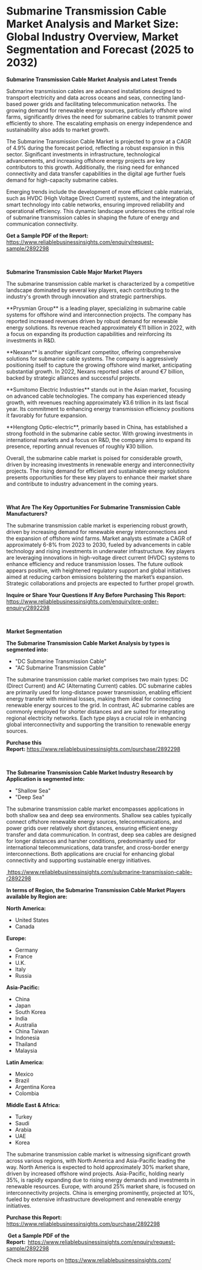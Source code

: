 <p><h1>Submarine Transmission Cable Market Analysis and Market Size: Global Industry Overview, Market Segmentation and Forecast (2025 to 2032)</h1></p><p><strong>Submarine Transmission Cable Market Analysis and Latest Trends</strong></p>
<p><p>Submarine transmission cables are advanced installations designed to transport electricity and data across oceans and seas, connecting land-based power grids and facilitating telecommunication networks. The growing demand for renewable energy sources, particularly offshore wind farms, significantly drives the need for submarine cables to transmit power efficiently to shore. The escalating emphasis on energy independence and sustainability also adds to market growth.</p><p>The Submarine Transmission Cable Market is projected to grow at a CAGR of 4.9% during the forecast period, reflecting a robust expansion in this sector. Significant investments in infrastructure, technological advancements, and increasing offshore energy projects are key contributors to this growth. Additionally, the rising need for enhanced connectivity and data transfer capabilities in the digital age further fuels demand for high-capacity submarine cables. </p><p>Emerging trends include the development of more efficient cable materials, such as HVDC (High Voltage Direct Current) systems, and the integration of smart technology into cable networks, ensuring improved reliability and operational efficiency. This dynamic landscape underscores the critical role of submarine transmission cables in shaping the future of energy and communication connectivity.</p></p>
<p><strong>Get a Sample PDF of the Report:&nbsp;</strong> <a href="https://www.reliablebusinessinsights.com/enquiry/request-sample/2892298?utm_campaign=3039&utm_medium=2&utm_source=Github&utm_content=ia&utm_term=15032025&utm_id=submarine-transmission-cable">https://www.reliablebusinessinsights.com/enquiry/request-sample/2892298</a></p>
<p>&nbsp;</p>
<p><strong>Submarine Transmission Cable Major Market Players</strong></p>
<p><p>The submarine transmission cable market is characterized by a competitive landscape dominated by several key players, each contributing to the industry's growth through innovation and strategic partnerships. </p><p>**Prysmian Group** is a leading player, specializing in submarine cable systems for offshore wind and interconnection projects. The company has reported increased revenues driven by robust demand for renewable energy solutions. Its revenue reached approximately €11 billion in 2022, with a focus on expanding its production capabilities and reinforcing its investments in R&D.</p><p>**Nexans** is another significant competitor, offering comprehensive solutions for submarine cable systems. The company is aggressively positioning itself to capture the growing offshore wind market, anticipating substantial growth. In 2022, Nexans reported sales of around €7 billion, backed by strategic alliances and successful projects.</p><p>**Sumitomo Electric Industries** stands out in the Asian market, focusing on advanced cable technologies. The company has experienced steady growth, with revenues reaching approximately ¥3.6 trillion in its last fiscal year. Its commitment to enhancing energy transmission efficiency positions it favorably for future expansion.</p><p>**Hengtong Optic-electric**, primarily based in China, has established a strong foothold in the submarine cable sector. With growing investments in international markets and a focus on R&D, the company aims to expand its presence, reporting annual revenues of roughly ¥30 billion.</p><p>Overall, the submarine cable market is poised for considerable growth, driven by increasing investments in renewable energy and interconnectivity projects. The rising demand for efficient and sustainable energy solutions presents opportunities for these key players to enhance their market share and contribute to industry advancement in the coming years.</p></p>
<p>&nbsp;</p>
<p><strong>What Are The Key Opportunities For Submarine Transmission Cable Manufacturers?</strong></p>
<p><p>The submarine transmission cable market is experiencing robust growth, driven by increasing demand for renewable energy interconnections and the expansion of offshore wind farms. Market analysts estimate a CAGR of approximately 6-8% from 2023 to 2030, fueled by advancements in cable technology and rising investments in underwater infrastructure. Key players are leveraging innovations in high-voltage direct current (HVDC) systems to enhance efficiency and reduce transmission losses. The future outlook appears positive, with heightened regulatory support and global initiatives aimed at reducing carbon emissions bolstering the market’s expansion. Strategic collaborations and projects are expected to further propel growth.</p></p>
<p><strong>Inquire or Share Your Questions If Any Before Purchasing This Report:</strong> <a href="https://www.reliablebusinessinsights.com/enquiry/pre-order-enquiry/2892298?utm_campaign=3039&utm_medium=2&utm_source=Github&utm_content=ia&utm_term=15032025&utm_id=submarine-transmission-cable">https://www.reliablebusinessinsights.com/enquiry/pre-order-enquiry/2892298</a></p>
<p>&nbsp;</p>
<p><strong>Market Segmentation</strong></p>
<p><strong>The Submarine Transmission Cable Market Analysis by types is segmented into:</strong></p>
<p><ul><li>"DC Submarine Transmission Cable"</li><li>"AC Submarine Transmission Cable"</li></ul></p>
<p><p>The submarine transmission cable market comprises two main types: DC (Direct Current) and AC (Alternating Current) cables. DC submarine cables are primarily used for long-distance power transmission, enabling efficient energy transfer with minimal losses, making them ideal for connecting renewable energy sources to the grid. In contrast, AC submarine cables are commonly employed for shorter distances and are suited for integrating regional electricity networks. Each type plays a crucial role in enhancing global interconnectivity and supporting the transition to renewable energy sources.</p></p>
<p><strong>Purchase this Report:&nbsp;</strong><a href="https://www.reliablebusinessinsights.com/purchase/2892298?utm_campaign=3039&utm_medium=2&utm_source=Github&utm_content=ia&utm_term=15032025&utm_id=submarine-transmission-cable">https://www.reliablebusinessinsights.com/purchase/2892298</a></p>
<p>&nbsp;</p>
<p><strong>The Submarine Transmission Cable Market Industry Research by Application is segmented into:</strong></p>
<p><ul><li>"Shallow Sea"</li><li>"Deep Sea"</li></ul></p>
<p><p>The submarine transmission cable market encompasses applications in both shallow sea and deep sea environments. Shallow sea cables typically connect offshore renewable energy sources, telecommunications, and power grids over relatively short distances, ensuring efficient energy transfer and data communication. In contrast, deep sea cables are designed for longer distances and harsher conditions, predominantly used for international telecommunications, data transfer, and cross-border energy interconnections. Both applications are crucial for enhancing global connectivity and supporting sustainable energy initiatives.</p></p>
<p><a href="https://www.reliablebusinessinsights.com/submarine-transmission-cable-r2892298?utm_campaign=3039&utm_medium=2&utm_source=Github&utm_content=ia&utm_term=15032025&utm_id=submarine-transmission-cable">&nbsp;https://www.reliablebusinessinsights.com/submarine-transmission-cable-r2892298</a></p>
<p><strong>In terms of Region, the Submarine Transmission Cable Market Players available by Region are:</strong></p>
<p>
    <p> <strong> North America: </strong>
        <ul>
            <li>United States</li>
            <li>Canada</li>
        </ul>
        </p> 
    <p> <strong> Europe: </strong>
        <ul>
            <li>Germany</li>
            <li>France</li>
            <li>U.K.</li>
            <li>Italy</li>
            <li>Russia</li>
        </ul>
        </p> 
    <p> <strong> Asia-Pacific: </strong>
        <ul>
            <li>China</li>
            <li>Japan</li>
            <li>South Korea</li>
            <li>India</li>
            <li>Australia</li>
            <li>China Taiwan</li>
            <li>Indonesia</li>
            <li>Thailand</li>
            <li>Malaysia</li>
        </ul>
        </p> 
    <p> <strong> Latin America: </strong>
        <ul>
            <li>Mexico</li>
            <li>Brazil</li>
            <li>Argentina Korea</li>
            <li>Colombia</li>
        </ul>
        </p> 
    <p> <strong> Middle East & Africa: </strong>
        <ul>
            <li>Turkey</li>
            <li>Saudi</li>
            <li>Arabia</li>
            <li>UAE</li>
            <li>Korea</li>
        </ul>
    </p>
    </p>
<p><p>The submarine transmission cable market is witnessing significant growth across various regions, with North America and Asia-Pacific leading the way. North America is expected to hold approximately 30% market share, driven by increased offshore wind projects. Asia-Pacific, holding nearly 35%, is rapidly expanding due to rising energy demands and investments in renewable resources. Europe, with around 25% market share, is focused on interconnectivity projects. China is emerging prominently, projected at 10%, fueled by extensive infrastructure development and renewable energy initiatives.</p></p>
<p><strong>Purchase this Report: </strong><a href="https://www.reliablebusinessinsights.com/purchase/2892298?utm_campaign=3039&utm_medium=2&utm_source=Github&utm_content=ia&utm_term=15032025&utm_id=submarine-transmission-cable">https://www.reliablebusinessinsights.com/purchase/2892298</a></p>
<p>&nbsp;<strong>Get a Sample PDF of the Report:&nbsp;&nbsp;</strong><a href="https://www.reliablebusinessinsights.com/enquiry/request-sample/2892298?utm_campaign=3039&utm_medium=2&utm_source=Github&utm_content=ia&utm_term=15032025&utm_id=submarine-transmission-cable">https://www.reliablebusinessinsights.com/enquiry/request-sample/2892298</a></p>
<p><strong></strong></p>
<p>Check more reports on <a href="https://www.reliablebusinessinsights.com/?utm_campaign=3039&utm_medium=2&utm_source=Github&utm_content=ia&utm_term=15032025&utm_id=submarine-transmission-cable">https://www.reliablebusinessinsights.com/</a></p>